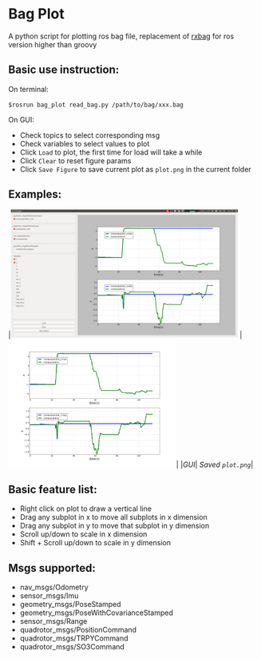 Bag Plot
==========
A python script for plotting ros bag file, replacement of [rxbag](http://wiki.ros.org/rxbag) for ros version higher than groovy

Basic use instruction:
--------------------
On terminal:
```
$rosrun bag_plot read_bag.py /path/to/bag/xxx.bag
```
On GUI:
* Check topics to select corresponding msg
* Check variables to select values to plot
* Click `Load` to plot, the first time for load will take a while
* Click `Clear` to reset figure params
* Click `Save Figure` to save current plot as `plot.png` in the current folder

Examples:
------------------
|<img src="./samples/gui.png" height="256"> | <img src="./samples/plot.png" height="256">|
|*GUI*| *Saved `plot.png`*|


Basic feature list:
------------------
* Right click on plot to draw a vertical line
* Drag any subplot in x to move all subplots in x dimension
* Drag any subplot in y to move that subplot in y dimension
* Scroll up/down to scale in x dimension
* Shift + Scroll up/down to scale in y dimension

Msgs supported:
------------------
* nav\_msgs/Odometry
* sensor\_msgs/Imu
* geometry\_msgs/PoseStamped
* geometry\_msgs/PoseWithCovarianceStamped
* sensor\_msgs/Range
* quadrotor\_msgs/PositionCommand
* quadrotor\_msgs/TRPYCommand
* quadrotor\_msgs/SO3Command
